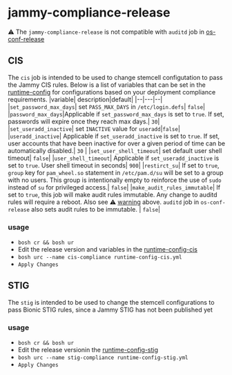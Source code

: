 # jammy-compliance-release
 <a name="warning">:warning:  The `jammy-compliance-release` is not compatible with `auditd` job in [os-conf-release](https://github.com/cloudfoundry/os-conf-release)</a>

## CIS
The `cis` job is intended to be used to change stemcell configutation to pass the Jammy CIS rules. Below is a list of variables that can be set in the [runtime-config](./runtime-config-cis.yml) for configurations based on your deployment compliance requirements.
|variable| description|default|
|--|---|--|
|`set_password_max_days`| set `PASS_MAX_DAYS` in `/etc/login.defs`| `false`|
|`password_max_days`|Applicable if `set_password_max_days` is set to `true`. If set, passwords will expire once they reach max days.| `30`|
|`set_useradd_inactive`| set `INACTIVE` value for `useradd`|`false`|
|`useradd_inactive`| Applicable if `set_useradd_inactive` is set to `true`. If set, user accounts that have been inactive for over a given period of time can be automatically disabled.| `30` |
|`set_user_shell_timeout`| set default user shell timeout| `false`|
|`user_shell_timeout`| Applicable if `set_useradd_inactive` is set to `true`. User shell timeout in seconds| `900`|
|`restirct_su`| If set to `true`,  `group` key for `pam_wheel.so` statement in `/etc/pam.d/su` will be set to a group with no users. This group is intentionally empty to reinforce the use of `sudo` instead of `su` for privileged access.| `false`|
|`make_audit_rules_immutable`| If set to `true`, this job will make audit rules immutable. Any change to auditd rules will require a reboot. Also see :warning: [warning](#warning) above. `auditd` job in `os-conf-release` also sets audit rules to be immutable. | `false`|

### usage
- `bosh cr && bosh ur`
- Edit the release version and variables in the [runtime-config-cis](runtime-config-cis.yml)
- `bosh urc --name cis-compliance runtime-config-cis.yml`
- `Apply Changes`

## STIG
The `stig` is intended to be used to change the stemcell configurations to pass Bionic STIG rules, since a Jammy STIG has not been published yet

### usage
- `bosh cr && bosh ur`
- Edit the release versionin the [runtime-config-stig](runtime-config-stig.yml)
- `bosh urc --name stig-compliance runtime-config-stig.yml`
- `Apply Changes`

